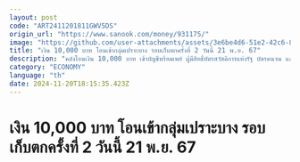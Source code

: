 ```yaml
---
layout: post
code: "ART2411201811GWV5DS"
origin_url: "https://www.sanook.com/money/931175/"
image: "https://github.com/user-attachments/assets/3e6be4d6-51e2-42c6-8c2f-f7755e08101d"
title: "เงิน 10,000 บาท โอนเข้ากลุ่มเปราะบาง รอบเก็บตกครั้งที่ 2 วันนี้ 21 พ.ย. 67"
description: "คลังโอนเงิน 10,000 บาท เข้าบัญชีพร้อมเพย์ ผู้มีสิทธิ์บัตรสวัสดิการแห่งรัฐ บัตรคนจน และผู้พิการ รอบเก็บตก ครั้งที่ 2 วันนี้ 21 พ.ย. 67"
category: "ECONOMY"
language: "th"
date: 2024-11-20T18:15:35.423Z
---
```


# เงิน 10,000 บาท โอนเข้ากลุ่มเปราะบาง รอบเก็บตกครั้งที่ 2 วันนี้ 21 พ.ย. 67